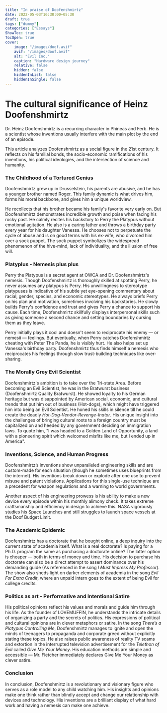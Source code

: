 ```yaml
---
title: "In praise of Doofenshmirtz"
date: 2022-05-03T16:30:00+05:30
draft: true
tags: ["dummy"]
categories: ["Essays"]
ShowToc: true
TocOpen: true
cover:
    image: "/images/doof.avif"
    avif: "/images/doof.avif"
    alt: "Evil Inc."
    caption: "Hardware design journey"
    relative: false
    hidden: false
    hiddenInList: false
    hiddenInSingle: false
---
```


# The cultural significance of Heinz Doofenshmirtz

Dr. Heinz Doofenshmirtz is a recurring character in Phineas and Ferb. He is a scientist whose inventions usually interfere with the main plot by the end of an episode. 

This article analyzes Doofenshmirtz as a social figure in the 21st century. It reflects on his familial bonds, the socio-economic ramifications of his inventions, his political ideologies, and the intersection of science and humanity.


### The Childhood of a Tortured Genius

Doofenshmirtz grew up in Drusselstein, his parents are abusive, and he has a younger brother named Roger. This family dynamic is what drives him, forms his moral backbone, and gives him a unique worldview. 

He recollects that his brother became his family's favorite very early on. But Doofenshmirtz demonstrates incredible growth and poise when facing his rocky past. He calmly recites his backstory to Perry the Platypus without emotional agitation. He also is a caring father and throws a birthday party every year for his daughter Vanessa. He chooses not to perpetuate the cycle of abuse and is on good terms with his ex-wife, who divorced him over a sock puppet. The sock puppet symbolizes the widespread phenomenon of the hive-mind, lack of individuality, and the illusion of free will. 


### Platyplus - Nemesis plus plus

Perry the Platypus is a secret agent at OWCA and Dr. Doofenshmirtz's nemesis. Though Doofenshmirtz is thoroughly skilled at spotting Perry, he never assumes any platypus is Perry. His unwillingness to stereotype platypuses is indicative of his subtle yet eye-opening commentary about racial, gender, species, and economic stereotypes. He always briefs Perry on his plan and motivation, sometimes involving his backstories. He slowly builds Perry's confidence and trust and gives Perry a chance to support his cause. Each time, Doofenshmirtz skillfully displays interpersonal skills such as giving someone a second chance and setting boundaries by cursing them as they leave. 

Perry initially plays it cool and doesn't seem to reciprocate his enemy — or nemesii — feelings. But eventually, when Perry catches Doofenshmirtz cheating with Peter The Panda, he is visibly hurt. He also helps set up Vanessa's birthday party. Doofenshmirtz thus finds himself a nemesis who reciprocates his feelings through slow trust-building techniques like over-sharing. 

### The Morally Grey Evil Scientist 

Doofenshmirtz's ambition is to take over the Tri-state Area. Before becoming an Evil Scientist, he was in the Bratwurst business (Doofenshmirtz Quality Bratwurst). He showed loyalty to his German heritage but was disappointed by American social, economic, and cultural trends that put him out of business (Hot-dogs), which might have triggered him into being an Evil Scientist. He honed his skills in silence till he could create the deadly *Hot-Dog-Vendor-Revenge-Inator*. His unique insight into the challenges of bringing cultural roots to a foreign country must be capitalized on and heeded by any government deciding on immigration laws. To quote him, "I was headed to a Golden Land of Opportunity, a land with a pioneering spirit which welcomed misfits like me, but I ended up in America".

### Inventions, Science, and Human Progress

Doofenshmirtz’s inventions show unparalleled engineering skills and are custom-made for each situation (though he sometimes uses blueprints from the internet). His inventions break down or explode after one use to prevent misuse and patent violations. Applications for this single-use technique are a precedent for weapon regulations and a warning to world governments. 

Another aspect of his engineering prowess is his ability to make a new device every episode within his monthly alimony check. It takes extreme craftsmanship and efficiency in design to achieve this. NASA vigorously studies his Space Launches and still struggles to launch space vessels at the Doof Budget Limit. 

### The Academic Epidemic

Doofenshmirtz has a doctorate that he bought online, a deep inquiry into the current state of academia itself. What is a real doctorate? Is paying for a Ph.D. program the same as purchasing a doctorate online? The latter option is cheaper — both in terms of money and time. His decision to purchase his doctorate can also be a direct attempt to assert dominance over his demanding guide (As referenced in the song *I Must Impress My Professor*). The show also sheds light on darker elements of academia in the song *Evil For Extra Credit*, where an unpaid intern goes to the extent of being Evil for college credits. 

### Politics as art - Performative and Intentional Satire

His political opinions reflect his values and morals and guide him through his life. As the founder of LOVEMUFFIN, he understands the intricate details of organizing a party and the secrets of politics. His expressions of political and cultural opinions are in clever metaphors or satire. In the song *There’s a Platypus Controlling Me*, Doofenshmirtz manages to ignite and open the minds of teenagers to propaganda and corporate greed without explicitly stating these topics. He also raises public awareness of reality TV scams and extortion in the interrupted television advertisement for the *Telethon of Evil* called *Give Me Your Money*. His education methods are simple and accessible — Mr. Fletcher immediately declares Give Me Your Money as clever satire. 

### Conclusion

In conclusion, Doofenshmirtz is a revolutionary and visionary figure who serves as a role model to any child watching him. His insights and opinions make one think rather than blindly accept and change our relationship with devices and technology. His inventions are a brilliant display of what hard work and having a nemesis can make one achieve. 
